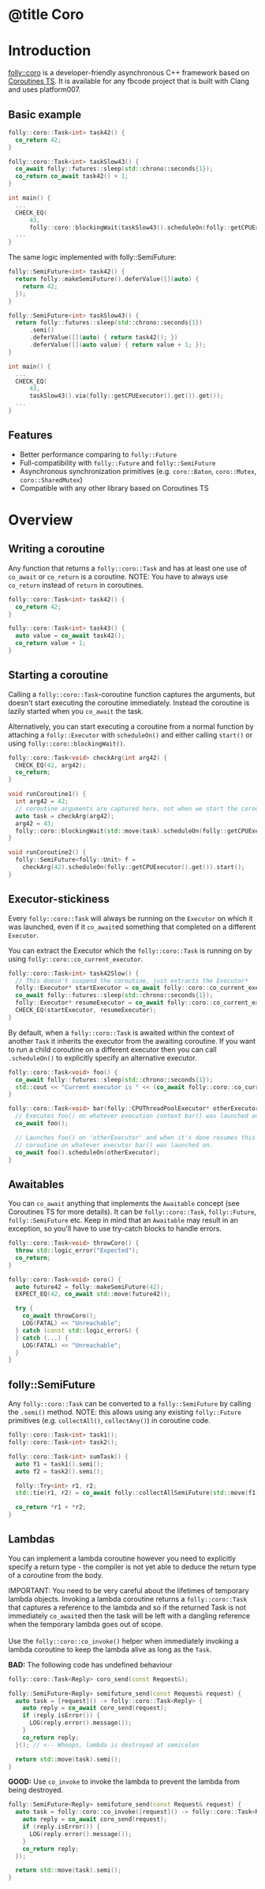 # @title Coro

# Introduction

[folly::coro](https://github.com/facebook/folly/blob/master/folly/experimental/coro/) is a developer-friendly asynchronous C++ framework based on [Coroutines TS](http://www.open-std.org/jtc1/sc22/wg21/docs/papers/2018/n4775.pdf). It is available for any fbcode project that is built with Сlang and uses platform007.

## Basic example

```c++
folly::coro::Task<int> task42() {
  co_return 42;
}

folly::coro::Task<int> taskSlow43() {
  co_await folly::futures::sleep(std::chrono::seconds{1});
  co_return co_await task42() + 1;
}

int main() {
  ...
  CHECK_EQ(
      43,
      folly::coro::blockingWait(taskSlow43().scheduleOn(folly::getCPUExecutor().get())));
  ...
}
```
The same logic implemented with folly::SemiFuture:

```c++
folly::SemiFuture<int> task42() {
  return folly::makeSemiFuture().deferValue([](auto) {
    return 42;
  });
}

folly::SemiFuture<int> taskSlow43() {
  return folly::futures::sleep(std::chrono::seconds{1})
      .semi()
      .deferValue([](auto) { return task42(); })
      .deferValue([](auto value) { return value + 1; });
}

int main() {
  ...
  CHECK_EQ(
      43,
      taskSlow43().via(folly::getCPUExecutor().get()).get());
  ...
}
```
## Features

* Better performance comparing to `folly::Future`
* Full-compatibility with `folly::Future` and `folly::SemiFuture`
* Asynchronous synchronization primitives (e.g. `coro::Baton`, `coro::Mutex`, `coro::SharedMutex`)
* Compatible with any other library based on Coroutines TS

# Overview

## Writing a coroutine

Any function that returns a `folly::coro::Task` and has at least one use of `co_await` or `co_return` is a coroutine.
NOTE: You have to always use `co_return` instead of `return` in coroutines.

```c++
folly::coro::Task<int> task42() {
  co_return 42;
}

folly::coro::Task<int> task43() {
  auto value = co_await task42();
  co_return value + 1;
}
```

## Starting a coroutine
Calling a `folly::coro::Task`-coroutine function captures the arguments, but doesn't start executing the coroutine immediately. Instead the coroutine is lazily started when you `co_await` the task.

Alternatively, you can start executing a coroutine from a normal function by attaching a `folly::Executor` with `scheduleOn()` and either calling `start()` or using `folly::coro::blockingWait()`.
```c++
folly::coro::Task<void> checkArg(int arg42) {
  CHECK_EQ(42, arg42);
  co_return;
}

void runCoroutine1() {
  int arg42 = 42;
  // coroutine arguments are captured here, not when we start the coroutine
  auto task = checkArg(arg42);
  arg42 = 43;
  folly::coro::blockingWait(std::move(task).scheduleOn(folly::getCPUExecutor().get()));
}

void runCoroutine2() {
  folly::SemiFuture<folly::Unit> f =
    checkArg(42).scheduleOn(folly::getCPUExecutor().get()).start();
}
```

## Executor-stickiness

Every `folly::coro::Task` will always be running on the `Executor` on which it was launched, even if it `co_await`ed something that completed on a different `Executor`.

You can extract the Executor which the `folly::coro::Task` is running on by using `folly::coro::co_current_executor`.
```c++
folly::coro::Task<int> task42Slow() {
  // This doesn't suspend the coroutine, just extracts the Executor*
  folly::Executor* startExecutor = co_await folly::coro::co_current_executor;
  co_await folly::futures::sleep(std::chrono::seconds{1});
  folly::Executor* resumeExecutor = co_await folly::coro::co_current_executor;
  CHECK_EQ(startExecutor, resumeExecutor);
}
```

By default, when a `folly::coro::Task` is awaited within the context of another `Task` it inherits the executor from the awaiting coroutine. If you want to run a child coroutine on a different executor then you can call `.scheduleOn()` to explicitly specify an alternative executor.
```c++
folly::coro::Task<void> foo() {
  co_await folly::futures::sleep(std::chrono::seconds{1});
  std::cout << "Current executor is " << (co_await folly::coro::co_current_executor) << std::endl;
}

folly::coro::Task<void> bar(folly::CPUThreadPoolExecutor* otherExecutor) {
  // Executes foo() on whatever execution context bar() was launched on.
  co_await foo();

  // Launches foo() on 'otherExecutor' and when it's done resumes this
  // coroutine on whatever executor bar() was launched on.
  co_await foo().scheduleOn(otherExecutor);
}
```

## Awaitables
You can `co_await` anything that implements the `Awaitable` concept (see Coroutines TS for more details). It can be `folly::coro::Task`, `folly::Future`, `folly::SemiFuture` etc. Keep in mind that an `Awaitable` may result in an exception, so you'll have to use try-catch blocks to handle errors.
```c++
folly::coro::Task<void> throwCoro() {
  throw std::logic_error("Expected");
  co_return;
}

folly::coro::Task<void> coro() {
  auto future42 = folly::makeSemiFuture(42);
  EXPECT_EQ(42, co_await std::move(future42));

  try {
    co_await throwCoro();
    LOG(FATAL) << "Unreachable";
  } catch (const std::logic_error&) {
  } catch (...) {
    LOG(FATAL) << "Unreachable";
  }
}
```

## folly::SemiFuture
Any `folly::coro::Task` can be converted to a `folly::SemiFuture` by calling the `.semi()` method.
NOTE: this allows using any existing `folly::Future` primitives (e.g. `collectAll()`, `collectAny()`) in coroutine code.
```c++
folly::coro::Task<int> task1();
folly::coro::Task<int> task2();

folly::coro::Task<int> sumTask() {
  auto f1 = task1().semi();
  auto f2 = task2().semi();

  folly::Try<int> r1, r2;
  std::tie(r1, r2) = co_await folly::collectAllSemiFuture(std::move(f1), std::move(f2));

  co_return *r1 + *r2;
}

```

## Lambdas
You can implement a lambda coroutine however you need to explicitly specify a return type - the compiler is not yet able to deduce the return type of a coroutine from the body.

IMPORTANT: You need to be very careful about the lifetimes of temporary lambda objects. Invoking a lambda coroutine returns a `folly::coro::Task` that captures a reference to the lambda and so if the returned Task is not immediately `co_await`ed then the task will be left with a dangling reference when the temporary lambda goes out of scope. \
\
Use the `folly::coro::co_invoke()` helper when immediately invoking a lambda coroutine to keep the lambda alive as long as the `Task`.

**BAD:** The following code has undefined behaviour
```c++
folly::coro::Task<Reply> coro_send(const Request&);

folly::SemiFuture<Reply> semifuture_send(const Request& request) {
  auto task = [request]() -> folly::coro::Task<Reply> {
    auto reply = co_await coro_send(request);
    if (reply.isError()) {
      LOG(reply.error().message());
    }
    co_return reply;
  }(); // <-- Whoops, lambda is destroyed at semicolon

  return std::move(task).semi();
}
```

**GOOD:** Use `co_invoke` to invoke the lambda to prevent the lambda from being destroyed.
```c++
folly::SemiFuture<Reply> semifuture_send(const Request& request) {
  auto task = folly::coro::co_invoke([request]() -> folly::coro::Task<Reply> {
    auto reply = co_await coro_send(request);
    if (reply.isError()) {
      LOG(reply.error().message());
    }
    co_return reply;
  });

  return std::move(task).semi();
}
```
